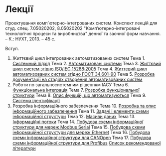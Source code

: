 # Лекції

Проектування комп’ютерно-інтегрованих систем. Конспект лекцій для студ. спец. 7.05020202, 8.05020202 "Комп’ютерно-інтегровані технологічні процеси та виробництва" денної та заочної форм навчання. – К.: НУХТ, 2013. – 45 с.

Вступ.
1.	Життєвий цикл інтегрованих автоматизованих систем
Тема 1.	[Системний підхід](lec1.md)
Тема 2.	[Автоматизовані системи](lec2.md)
Тема 3.	[Життєвий цикл систем згідно ISO/IEC 15288:2005](lec3.md)
Тема 4.	[Життєвий цикл автоматизованих систем згідно ГОСТ 34.601-90](lec4.md)
Тема 5.	[Розробка документації на стадіях створення автоматизованих систем](lec5.md)
2.	Роботи по загальносистемним рішенням ІАСУ
Тема 6.	[Функціональна інтеграція](lec6.md)
Тема 7.	[Розробка функціональної структури](lec7.md)
Тема 8.	[Опис функцій, що автоматизуються](lec8.md)
Тема 9.	[Система ідентифікації](lec9.md)
3.	Розробка інформаційного забезпечення
Тема 10.	[Розробка та опис інформаційного забезпечення](lec10.md)
Тема 11.	[Задачі і елементи схеми інформаційної структури](lec11.md)
Тема 12.	[Масиви даних](lec12.md)
Тема 13.	[Інформаційні потоки](lec13.md)
Тема 14.	[Побудова схеми інформаційної структури для мереж Modbus Serial](lec14.md)
Тема 15.	[Побудова схеми інформаційної структури для мереж Ethernet](lec15.md)
Тема 16.	[Побудова схеми інформаційної структури для CANOpen](lec16.md)
Тема 17.	[Побудова схеми інформаційної структури для Profibus](lec17.md)
[Список рекомендованої літератури](lit.md)